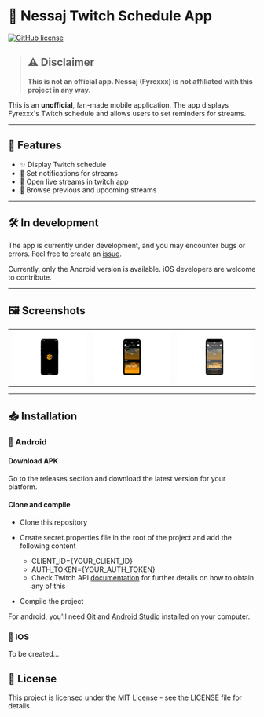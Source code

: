 # 📱 Nessaj Twitch Schedule App

[![GitHub license](https://img.shields.io/badge/license-MIT-blue.svg)](LICENSE)



> ## ⚠️ Disclaimer
>  **This is not an official app. Nessaj (Fyrexxx) is not affiliated with this project in any way.**

This is an **unofficial**, fan-made mobile application. The app displays Fyrexxx's Twitch schedule and allows users to set reminders for streams.

---

## 🚀 Features

- ✨ Display Twitch schedule
- 💬 Set notifications for streams
- 🎥 Open live streams in twitch app
- 📆  Browse previous and upcoming streams

---

## 🛠️ In development

The app is currently under development, and you may encounter bugs or errors. Feel free to create an  [issue](https://github.com/CzinkeM/NessajTwitchSchedule/issues).

Currently, only the Android version is available. iOS developers are welcome to contribute.

---


## 🖼️ Screenshots

|                                                                |                                                            |                                                               |
|----------------------------------------------------------------|------------------------------------------------------------|---------------------------------------------------------------|
| <img src="resources\mockups\mockup_splashScreen.png" width=""> | <img src="resources\mockups\mockup_schedule.png" width=""> | <img src="resources\mockups\mockup_bottomsheet.png" width=""> |

---

## 📥 Installation

### 🤖 Android
#### Download APK

Go to the releases section and download the latest version for your platform.

#### Clone and compile

- Clone this repository

- Create secret.properties file in the root of the project and add the following content
  - CLIENT_ID={YOUR_CLIENT_ID}
  - AUTH_TOKEN={YOUR_AUTH_TOKEN}
  - Check Twitch API [documentation](https://dev.twitch.tv/docs/) for further details on how to obtain any of this

- Compile the project 

For android, you'll need [Git](https://git-scm.com) and [Android Studio](https://developer.android.com/studio) installed on your computer.

### 🍏 iOS

To be created...

## 📝 License

This project is licensed under the MIT License - see the LICENSE file for details.
